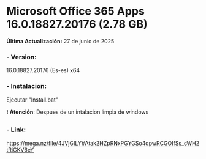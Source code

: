 # Microsoft Office 365 Apps 16.0.18827.20176 (2.78 GB)

**Última Actualización:** 27 de junio de 2025

### - Version:
16.0.18827.20176 (Es-es) x64

### - Instalacion:
Ejecutar "Install.bat"

:exclamation: **Atención**: Despues de un intalacion limpia de windows

### - Link:
https://mega.nz/file/4JVjGILY#Atak2HZpRNxPGYGSo4qpwRCGOIfSs_cWH2tRiGKV6eY
